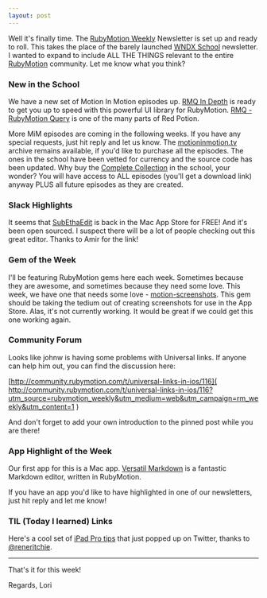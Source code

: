```yaml
---
layout: post
---
```

Well it's finally time. The [RubyMotion Weekly](https://rubymotionweekly.com) Newsletter is set
up and ready to roll. This takes the place of the barely
launched [WNDX School](https://wndx.school) newsletter. I wanted to expand to include
ALL THE THINGS relevant to the entire [RubyMotion](https://rubymotion.com) community. Let
me know what you think?

### New in the School

We have a new set of Motion In Motion episodes up. [RMQ In Depth]( http://drip.la/c/eyJhY2NvdW50X2lkIjoiNjg0MjExMSIsInRyaWdnZXJfaWQiOiIxMTE5MzQ4ODMiLCJkeW5hbWljX3VybCI6bnVsbCwidXJsIjoiaHR0cHM6Ly93bmR4LnNjaG9vbC9wL3JtcSJ9?utm_source=rubymotion_weekly&utm_medium=web&utm_campaign=rm_weekly&utm_content=new_in_school ) is ready to get you up to speed with this powerful UI library
for RubyMotion. [RMQ - RubyMotion Query](http://rubymotionquery.com) is one of the many parts of Red Potion.

More MiM episodes are coming in the following weeks. If you have
any special requests, just hit reply and let us know. The
[motioninmotion.tv]( http://drip.la/c/eyJhY2NvdW50X2lkIjoiNjg0MjExMSIsInRyaWdnZXJfaWQiOiI2MTM1NzkwMDEiLCJkeW5hbWljX3VybCI6bnVsbCwidXJsIjoiaHR0cHM6Ly9tb3Rpb25pbm1vdGlvbi50diJ9?utm_source=rubymotion_weekly&utm_medium=web&utm_campaign=rm_weekly&utm_content=1 ) archive remains available, if you'd like to purchase all the
episodes. The ones in the school have been vetted for currency
and the source code has been updated. Why buy the [Complete
Collection]( http://drip.la/c/eyJhY2NvdW50X2lkIjoiNjg0MjExMSIsInRyaWdnZXJfaWQiOiI2MTk1NDg2NjEiLCJkeW5hbWljX3VybCI6bnVsbCwidXJsIjoiaHR0cHM6Ly93bmR4LnNjaG9vbC9wL21vdGlvbi1pbi1tb3Rpb24tY29sbGVjdGlvbiJ9?utm_source=rubymotion_weekly&utm_medium=web&utm_campaign=rm_weekly&utm_content=1 ) in the school, your wonder? You will have access to ALL
episodes (you'll get a download link) anyway PLUS all future
episodes as they are created.

### Slack Highlights

It seems that [SubEthaEdit]( https://rant.monkeydom.de/posts/2018/11/28/see-is-back?utm_source=rubymotion_weekly&utm_medium=web&utm_campaign=rm_weekly&utm_content=1 ) is back in the Mac App Store for FREE! And it's been open
sourced. I suspect there will be a lot of people checking out
this great editor. Thanks to Amir for the link!

### Gem of the Week

I'll be featuring RubyMotion gems here each week.
Sometimes because they are awesome, and sometimes because they
need some love. This week, we have one that needs some love -
[motion-screenshots]( https://github.com/clayallsopp/motion-screenshots?utm_source=rubymotion_weekly&utm_medium=web&utm_campaign=rm_weekly&utm_content=1 ). This gem should be taking the tedium out of creating
screenshots for use in the App Store. Alas, it's not currently
working. It would be great if we could get this one working
again.

### Community Forum

Looks like johnw is having some problems with Universal links.
If anyone can help him out, you can find the discussion here:

[http://community.rubymotion.com/t/universal-links-in-ios/116]( http://community.rubymotion.com/t/universal-links-in-ios/116?utm_source=rubymotion_weekly&utm_medium=web&utm_campaign=rm_weekly&utm_content=1 )

And don't forget to add your own introduction to the pinned post
while you are there!

### App Highlight of the Week

Our first app for this is a Mac app. [Versatil Markdown]( https://versatilapp.com?utm_source=rubymotion_weekly&utm_medium=web&utm_campaign=rm_weekly&utm_content=1 ) is a fantastic Markdown editor, written in RubyMotion.

If you have an app you'd like to have highlighted in one of our
newsletters, just hit reply and let me know!

### TIL (Today I learned) Links

Here's a cool set of [iPad Pro tips](https://youtu.be/mtigvHQVQPQ?utm_source=rubymotion_weekly&utm_medium=web&utm_campaign=rm_weekly&utm_content=1 ) that just popped up on Twitter, thanks to [@reneritchie](https://twitter.com/reneritchie).

----
That's it for this week!

Regards, Lori
